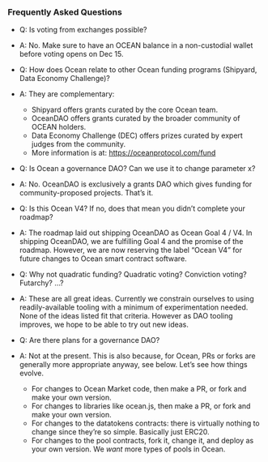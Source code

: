 ### Frequently Asked Questions

- Q: Is voting from exchanges possible?
- A: No. Make sure to have an OCEAN balance in a non-custodial wallet before voting opens on Dec 15. 

- Q: How does Ocean relate to other Ocean funding programs (Shipyard, Data Economy Challenge)?
- A: They are complementary: 
  - Shipyard offers grants curated by the core Ocean team.
  - OceanDAO offers grants curated by the broader community of OCEAN holders.
  - Data Economy Challenge (DEC) offers prizes curated by expert judges from the community.
  - More information is at: https://oceanprotocol.com/fund 

- Q: Is Ocean a governance DAO? Can we use it to change parameter x?
- A: No. OceanDAO is exclusively a grants DAO which gives funding for community-proposed projects. That’s it.

- Q: Is this Ocean V4? If no, does that mean you didn’t complete your roadmap?
- A: The roadmap laid out shipping OceanDAO as Ocean Goal 4 / V4. In shipping OceanDAO, we are fulfilling Goal 4 and the promise of the roadmap. However, we are now reserving the label “Ocean V4” for future changes to Ocean smart contract software.

- Q: Why not quadratic funding? Quadratic voting? Conviction voting? Futarchy? …?
- A: These are all great ideas. Currently we constrain ourselves to using readily-available tooling with a minimum of experimentation needed. None of the ideas listed fit that criteria. However as DAO tooling improves, we hope to be able to try out new ideas.

- Q: Are there plans for a governance DAO?
- A: Not at the present. This is also because, for Ocean, PRs or forks are generally more appropriate anyway, see below. Let’s see how things evolve.
  - For changes to Ocean Market code, then make a PR, or fork and make your own version.
  - For changes to libraries like ocean.js, then make a PR, or fork and make your own version.
  - For changes to the datatokens contracts: there is virtually nothing to change since they’re so simple. Basically just ERC20.
  - For changes to the pool contracts, fork it, change it, and deploy as your own version. We *want* more types of pools in Ocean.

